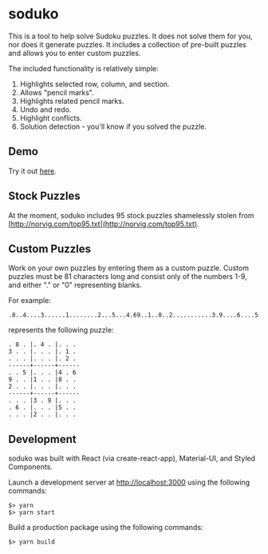 # soduko

This is a tool to help solve Sudoku puzzles. It does not solve them for you, nor does it generate puzzles. It includes a collection of pre-built puzzles and allows you to enter custom puzzles.

The included functionality is relatively simple:

1. Highlights selected row, column, and section.
2. Allows "pencil marks".
3. Highlights related pencil marks.
4. Undo and redo.
5. Highlight conflicts.
6. Solution detection - you'll know if you solved the puzzle.

## Demo

Try it out [here](https://soduko.me).

## Stock Puzzles

At the moment, soduko includes 95 stock puzzles shamelessly stolen from [http://norvig.com/top95.txt](http://norvig.com/top95.txt).

## Custom Puzzles

Work on your own puzzles by entering them as a custom puzzle. Custom puzzles must be 81 characters long and consist only of the numbers 1-9, and either "." or "0" representing blanks.

For example:

    .8..4....3......1........2...5...4.69..1..8..2...........3.9....6....5.....2.....

represents the following puzzle:

    . 8 . |. 4 . |. . . 
    3 . . |. . . |. 1 . 
    . . . |. . . |. 2 . 
    ------+------+------
    . . 5 |. . . |4 . 6 
    9 . . |1 . . |8 . . 
    2 . . |. . . |. . . 
    ------+------+------
    . . . |3 . 9 |. . . 
    . 6 . |. . . |5 . . 
    . . . |2 . . |. . . 

## Development

soduko was built with React (via create-react-app), Material-UI, and Styled Components.

Launch a development server at [http://localhost:3000](http://localhost:3000) using the following commands:

    $> yarn
    $> yarn start

Build a production package using the following commands:

    $> yarn build
